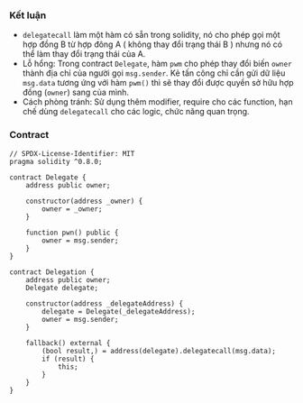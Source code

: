 ### Kết luận
- `delegatecall` làm một hàm có sẵn trong solidity, nó cho phép gọi một hợp đồng B từ hợp đông A ( không thay đổi trạng thái B ) nhưng nó có thể làm thay đổi trạng thái của A.
- Lỗ hổng: Trong contract `Delegate`, hàm `pwm` cho phép thay đổi biến `owner` thành địa chỉ của người gọi `msg.sender`. Kẻ tấn công chỉ cần gửi dữ liệu `msg.data` tương ứng với hàm `pwm()` thì sẽ thay đổi được quyền sở hữu hợp đồng (`owner`) sang của mình.
- Cách phòng tránh: Sử dụng thêm modifier, require cho các function, hạn chế dùng `delegatecall` cho các logic, chức năng quan trọng.

### Contract
```solidity
// SPDX-License-Identifier: MIT
pragma solidity ^0.8.0;

contract Delegate {
    address public owner;

    constructor(address _owner) {
        owner = _owner;
    }

    function pwn() public {
        owner = msg.sender;
    }
}

contract Delegation {
    address public owner;
    Delegate delegate;

    constructor(address _delegateAddress) {
        delegate = Delegate(_delegateAddress);
        owner = msg.sender;
    }

    fallback() external {
        (bool result,) = address(delegate).delegatecall(msg.data);
        if (result) {
            this;
        }
    }
}
```
